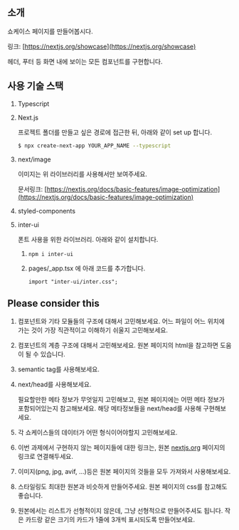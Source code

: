 ## 소개

쇼케이스 페이지를 만들어봅시다.

링크: [https://nextjs.org/showcase](https://nextjs.org/showcase)

헤더, 푸터 등 화면 내에 보이는 모든 컴포넌트를 구현합니다.

## 사용 기술 스택

1. Typescript
2. Next.js

   프로젝트 폴더를 만들고 싶은 경로에 접근한 뒤, 아래와 같이 set up 합니다.

   ```bash
   $ npx create-next-app YOUR_APP_NAME --typescript
   ```

3. next/image

   이미지는 위 라이브러리를 사용해서만 보여주세요.

   문서링크: [https://nextjs.org/docs/basic-features/image-optimization](https://nextjs.org/docs/basic-features/image-optimization)

4. styled-components
5. inter-ui

   폰트 사용을 위한 라이브러리. 아래와 같이 설치합니다.

   1. `npm i inter-ui`
   2. pages/\_app.tsx 에 아래 코드를 추가합니다.

      ```tsx
      import "inter-ui/inter.css";
      ```

## Please consider this

1. 컴포넌트와 기타 모듈들의 구조에 대해서 고민해보세요. 어느 파일이 어느 위치에 가는 것이 가장 직관적이고 이해하기 쉬울지 고민해보세요.
2. 컴포넌트의 계층 구조에 대해서 고민해보세요. 원본 페이지의 html을 참고하면 도움이 될 수 있습니다.
3. semantic tag를 사용해보세요.
4. next/head를 사용해보세요.

   필요할만한 메타 정보가 무엇일지 고민해보고, 원본 페이지에는 어떤 메타 정보가 포함되어있는지 참고해보세요. 해당 메타정보들을 next/head를 사용해 구현해보세요.

5. 각 쇼케이스들의 데이터가 어떤 형식이어야할지 고민해보세요.
6. 이번 과제에서 구현하지 않는 페이지들에 대한 링크는, 원본 [nextjs.org](http://nextjs.org) 페이지의 링크로 연결해두세요.
7. 이미지(png, jpg, avif, ...)등은 원본 페이지의 것들을 모두 가져와서 사용해보세요.
8. 스타일링도 최대한 원본과 비슷하게 만들어주세요. 원본 페이지의 css를 참고해도 좋습니다.
9. 원본에서는 리스트가 선형적이지 않은데, 그냥 선형적으로 만들어주셔도 됩니다. 작은 카드랑 같은 크기의 카드가 1줄에 3개씩 표시되도록 만들어보세요.

